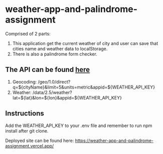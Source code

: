 # weather-app-and-palindrome-assignment
Comprised of 2 parts:
1. This application get the current weather of city and user can save that cities name and weather data to localStorage. 
2. There is also a palindrome form checker.

## The API can be found [here](https://openweathermap.org)

1. Geocoding: /geo/1.0/direct?q=${cityName}&limit=5&units=metric&appid=${WEATHER_API_KEY}
2. Weather: /data/2.5/weather?lat=${lat}&lon=${lon}&appid=${WEATHER_API_KEY}

## Instructions
Add the WEATHER_API_KEY to your .env file and remember to run npm install after git clone.

Deployed site can be found here: https://weather-app-and-palindrome-assignment.vercel.app/

